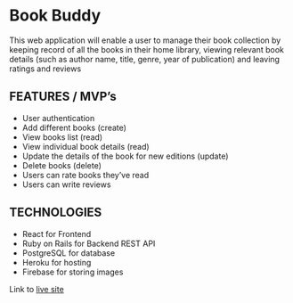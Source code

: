 # Book Buddy

This web application will enable a user to manage their book collection by keeping record of all the books in their home library, viewing relevant book details (such as author name, title, genre, year of publication) and leaving ratings and reviews 

## FEATURES / MVP’s
- User authentication
- Add different books (create)
- View books list (read)
- View individual book details (read)
- Update the details of the book for new editions (update)
- Delete books (delete)
- Users can rate books they’ve read
- Users can write reviews

## TECHNOLOGIES
- React for Frontend
- Ruby on Rails for Backend REST API
- PostgreSQL for database 
- Heroku for hosting
- Firebase for storing images

Link to [live site](https://bookbuddyapp.herokuapp.com/)
